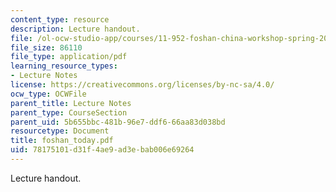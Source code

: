 ```yaml
---
content_type: resource
description: Lecture handout.
file: /ol-ocw-studio-app/courses/11-952-foshan-china-workshop-spring-2004/78175101d31f4ae9ad3ebab006e69264_foshan_today.pdf
file_size: 86110
file_type: application/pdf
learning_resource_types:
- Lecture Notes
license: https://creativecommons.org/licenses/by-nc-sa/4.0/
ocw_type: OCWFile
parent_title: Lecture Notes
parent_type: CourseSection
parent_uid: 5b655bbc-481b-96e7-ddf6-66aa83d038bd
resourcetype: Document
title: foshan_today.pdf
uid: 78175101-d31f-4ae9-ad3e-bab006e69264
---
```

Lecture handout.